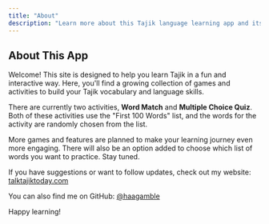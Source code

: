 ```yaml
---
title: "About"
description: "Learn more about this Tajik language learning app and its creator."
---
```


## About This App

Welcome! This site is designed to help you learn Tajik in a fun and interactive way. Here, you'll find a growing collection of games and activities to build your Tajik vocabulary and language skills.

There are currently two activities, **Word Match** and **Multiple Choice Quiz**. Both of these activities use the "First 100 Words" list, and the words for the activity are randomly chosen from the list.

More games and features are planned to make your learning journey even more engaging. There will also be an option added to choose which list of words you want to practice. Stay tuned. 

If you have suggestions or want to follow updates, check out my website: [talktajiktoday.com](https://talktajiktoday.com)

You can also find me on GitHub: [@haagamble](https://github.com/haagamble)

Happy learning!  